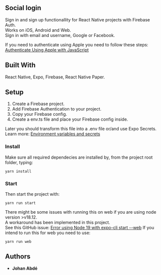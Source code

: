 ## Social login
Sign in and sign up functionallity for React Native projects with Firebase Auth.  
Works on iOS, Android and Web.  
Sign in with email and username, Google or Facebook.  

If you need to authenticate using Apple you need to follow these steps:  
[Authenticate Using Apple with JavaScript](https://firebase.google.com/docs/auth/web/apple)  

## Built With

React Native, Expo, Firebase, React Native Paper.

## Setup

1. Create a Firebase project.
2. Add Firebase Authentication to your project.
3. Copy your Firebase config.
4. Create a env.ts file and place your Firebase config inside.

Later you should transform this file into a .env file or/and use Expo Secrets.  
Learn more: [Environment variables and secrets](https://docs.expo.dev/build-reference/variables/)

### Install

Make sure all required dependecies are installed by,
from the project root folder, typing:

```
yarn install
```

### Start

Then start the project with:

```
yarn run start
```

There might be some issues with running this on web if you are using node version >v18.12.  
A workaround has been implemented in this project.  
See this GitHub issue: [Error using Node 19 with expo-cli start --web](https://github.com/expo/expo-cli/issues/4575)
If you intend to run this for web you need to use:

```
yarn run web
```

## Authors

* **Johan Abdé**
